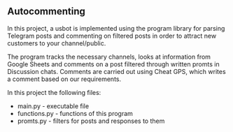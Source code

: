 <h2>
  Autocommenting
</h2>
  <p>In this project, a usbot is implemented using the program library for parsing Telegram posts and commenting on filtered posts in order to attract new customers to your channel/public.<p>
  <p>The program tracks the necessary channels, looks at information from Google Sheets and comments on a post filtered through written promts in Discussion chats. Comments are carried out using Cheat GPS, which writes a comment based on our requirements.<p>

In this project the following files:
<ul>
 <li>main.py - executable file</li>
 <li>functions.py - functions of this program</li>
 <li>promts.py - filters for posts and responses to them</li>
</ul>


